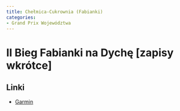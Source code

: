 ```yaml
---
title: Chełmica-Cukrownia (Fabianki)
categories:
- Grand Prix Województwa
---
```


# II Bieg Fabianki na Dychę [zapisy wkrótce]

## Linki

* [Garmin](https://connect.garmin.com/modern/event/7eb391a2-ca26-43b8-bc2e-f4fc200a483b)
